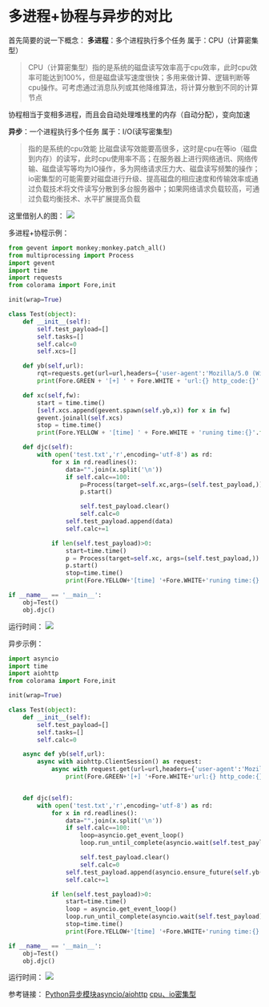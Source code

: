 # 多进程+协程与异步的对比

首先简要的说一下概念：
**多进程**：多个进程执行多个任务
属于：CPU（计算密集型）
>CPU（计算密集型）指的是系统的磁盘读写效率高于cpu效率，此时cpu效率可能达到100%，但是磁盘读写速度很快；多用来做计算、逻辑判断等cpu操作。可考虑通过消息队列或其他降维算法，将计算分散到不同的计算节点

协程相当于变相多进程，而且会自动处理堆栈里的内存（自动分配），变向加速

**异步**：一个进程执行多个任务
属于：I/O(读写密集型)
>指的是系统的cpu效能 比磁盘读写效能要高很多，这时是cpu在等io（磁盘到内存）的读写，此时cpu使用率不高；在服务器上进行网络通讯、网络传输、磁盘读写等均为IO操作，多为网络请求压力大、磁盘读写频繁的操作；io密集型的可能需要对磁盘进行升级、提高磁盘的相应速度和传输效率或通过负载技术将文件读写分散到多台服务器中；如果网络请求负载较高，可通过负载均衡技术、水平扩展提高负载

这里借别人的图：
![](https://upload-images.jianshu.io/upload_images/8403182-9bedbcf8cf310d26.JPG?imageMogr2/auto-orient/strip%7CimageView2/2/w/1200/format/webp)


多进程+协程示例：
```python
from gevent import monkey;monkey.patch_all()
from multiprocessing import Process
import gevent
import time
import requests
from colorama import Fore,init

init(wrap=True)

class Test(object):
    def __init__(self):
        self.test_payload=[]
        self.tasks=[]
        self.calc=0
        self.xcs=[]

    def yb(self,url):
        rqt=requests.get(url=url,headers={'user-agent':'Mozilla/5.0 (Windows NT 6.1; Win64; x64) AppleWebKit/537.36 (KHTML, like Gecko) Chrome/77.0.3865.120 Safari/537.36'})
        print(Fore.GREEN + '[+] ' + Fore.WHITE + 'url:{} http_code:{}'.format(rqt.url, rqt.status_code))

    def xc(self,fw):
        start = time.time()
        [self.xcs.append(gevent.spawn(self.yb,x)) for x in fw]
        gevent.joinall(self.xcs)
        stop = time.time()
        print(Fore.YELLOW + '[time] ' + Fore.WHITE + 'runing time:{}'.format(stop - start))

    def djc(self):
        with open('test.txt','r',encoding='utf-8') as rd:
            for x in rd.readlines():
                data="".join(x.split('\n'))
                if self.calc==100:
                    p=Process(target=self.xc,args=(self.test_payload,))
                    p.start()

                    self.test_payload.clear()
                    self.calc=0
                self.test_payload.append(data)
                self.calc+=1

            if len(self.test_payload)>0:
                start=time.time()
                p = Process(target=self.xc, args=(self.test_payload,))
                p.start()
                stop=time.time()
                print(Fore.YELLOW+'[time] '+Fore.WHITE+'runing time:{}'.format(stop-start))

if __name__ == '__main__':
    obj=Test()
    obj.djc()
```

运行时间：
![](https://s2.ax1x.com/2019/10/19/KmADSS.png)

异步示例：
```python
import asyncio
import time
import aiohttp
from colorama import Fore,init

init(wrap=True)

class Test(object):
    def __init__(self):
        self.test_payload=[]
        self.tasks=[]
        self.calc=0

    async def yb(self,url):
        async with aiohttp.ClientSession() as request:
            async with request.get(url=url,headers={'user-agent':'Mozilla/5.0 (Windows NT 6.1; Win64; x64) AppleWebKit/537.36 (KHTML, like Gecko) Chrome/77.0.3865.120 Safari/537.36'}) as rep:
                print(Fore.GREEN+'[+] '+Fore.WHITE+'url:{} http_code:{}'.format(rep.url,rep.status))


    def djc(self):
        with open('test.txt','r',encoding='utf-8') as rd:
            for x in rd.readlines():
                data="".join(x.split('\n'))
                if self.calc==100:
                    loop=asyncio.get_event_loop()
                    loop.run_until_complete(asyncio.wait(self.test_payload))

                    self.test_payload.clear()
                    self.calc=0
                self.test_payload.append(asyncio.ensure_future(self.yb(data)))
                self.calc+=1

            if len(self.test_payload)>0:
                start=time.time()
                loop = asyncio.get_event_loop()
                loop.run_until_complete(asyncio.wait(self.test_payload))
                stop=time.time()
                print(Fore.YELLOW+'[time] '+Fore.WHITE+'runing time:{}'.format(stop-start))

if __name__ == '__main__':
    obj=Test()
    obj.djc()
```

运行时间：
![](https://s2.ax1x.com/2019/10/19/KmES6e.png)

参考链接：
[Python异步模块asyncio/aiohttp](https://www.jianshu.com/p/5f41d9fb6b12)
[cpu、io密集型](https://www.jianshu.com/p/ce9169e8e2b0)